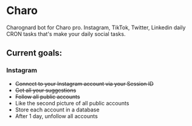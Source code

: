 # Charo
Charognard bot for Charo pro.
Instagram, TikTok, Twitter, Linkedin daily CRON tasks that's make your daily social tasks.

## Current goals:
### Instagram
- ~~Connect to your Instagram account via your Session ID~~
- ~~Get all your suggestions~~
- ~~Follow all public accounts~~
- Like the second picture of all public accounts
- Store each account in a database
- After 1 day, unfollow all accounts